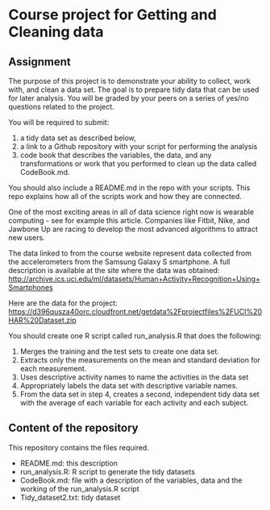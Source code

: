 # Course project for Getting and Cleaning data
## Assignment

The purpose of this project is to demonstrate your ability to collect, work with, and clean a data set. 
The goal is to prepare tidy data that can be used for later analysis.
You will be graded by your peers on a series of yes/no questions related to the project. 

You will be required to submit:

1. a tidy data set as described below,
2. a link to a Github repository with your script for performing the analysis
3. code book that describes the variables, the data, and any transformations or work that you performed to clean up the data called CodeBook.md. 

You should also include a README.md in the repo with your scripts. This repo explains how all of the scripts work and how they are connected.  

One of the most exciting areas in all of data science right now is wearable computing - see for example this article. Companies like Fitbit, Nike, and Jawbone Up are racing to develop the most advanced algorithms to attract new users.

The data linked to from the course website represent data collected from the accelerometers from the Samsung Galaxy S smartphone. 
A full description is available at the site where the data was obtained: 
http://archive.ics.uci.edu/ml/datasets/Human+Activity+Recognition+Using+Smartphones 

Here are the data for the project: 
https://d396qusza40orc.cloudfront.net/getdata%2Fprojectfiles%2FUCI%20HAR%20Dataset.zip 

You should create one R script called run_analysis.R that does the following: 

1. Merges the training and the test sets to create one data set.
2. Extracts only the measurements on the mean and standard deviation for each measurement. 
3. Uses descriptive activity names to name the activities in the data set
4. Appropriately labels the data set with descriptive variable names. 
5. From the data set in step 4, creates a second, independent tidy data set with the average of each variable for each activity and each subject.

## Content of the repository

This repository contains the files required.

* README.md: this description
* run_analysis.R: R script to generate the tidy datasets
* CodeBook.md: file with a description of the variables, data and the working of the run_analysis.R script
* Tidy_dataset2.txt: tidy dataset

